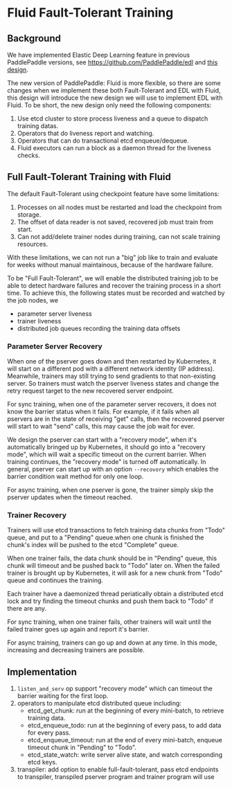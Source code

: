 # Fluid Fault-Tolerant Training

## Background

We have implemented Elastic Deep Learning feature in previous PaddlePaddle versions,
see https://github.com/PaddlePaddle/edl and [this design](../../v2/design/cluster_train/README.md).

The new version of PaddlePaddle: Fluid is more flexible, so there are some changes when we
implement these both Fault-Tolerant and EDL with Fluid, this design will introduce the new design
we will use to implement EDL with Fluid. To be short, the new design only need the following
components:

1. Use etcd cluster to store process liveness and a queue to dispatch training datas.
1. Operators that do liveness report and watching.
1. Operators that can do transactional etcd enqueue/dequeue.
1. Fluid executors can run a block as a daemon thread for the liveness checks.


## Full Fault-Tolerant Training with Fluid

The default Fault-Tolerant using checkpoint feature have some limitations:

1. Processes on all nodes must be restarted and load the checkpoint from storage.
1. The offset of data reader is not saved, recovered job must train from start.
1. Can not add/delete trainer nodes during training, can not scale training resources.

With these limitations, we can not run a "big" job like to train and evaluate for weeks
without manual maintainous, because of the hardware failure.

To be "Full Fault-Tolerant", we will enable the distributed training job to be able to
detect hardware failures and recover the training process in a short time. To achieve
this, the following states must be recorded and watched by the job nodes, we 

- parameter server liveness
- trainer liveness
- distributed job queues recording the training data offsets

### Parameter Server Recovery

When one of the pserver goes down and then restarted by Kubernetes,
it will start on a different pod with a different network identity (IP address). Meanwhile,
trainers may still trying to send gradients to that non-existing server. So trainers must
watch the pserver liveness states and change the retry request target to the new recovered
server endpoint.

For sync training, when one of the parameter server recovers, it does not know the barrier
status when it fails. For example, if it fails when all pservers are in the state of
receiving "get" calls, then the recovered pserver will start to wait "send" calls, this may
cause the job wait for ever. 

We design the pserver can start with a "recovery mode", when it's automatically bringed up 
by Kubernetes, it should go into a "recovery mode", which will wait a specific timeout on the
current barrier. When training continues, the "recovery mode" is turned off automatically.
In general, pserver can start up with an option `--recovory` which enables the barrier condition
wait method for only one loop.

For async training, when one pserver is gone, the trainer simply skip the pserver updates when
the timeout reached.

### Trainer Recovery

Trainers will use etcd transactions to fetch training data chunks from "Todo" queue, and put to a
"Pending" queue.when one chunk is finished the chunk's index will be pushed to the etcd "Complete"
queue.

When one trainer fails, the data chunk should be in "Pending" queue, this chunk will timeout
and be pushed back to "Todo" later on. When the failed trainer is brought up by Kubernetes,
it will ask for a new chunk from "Todo" queue and continues the training.

Each trainer have a daemonized thread periatically obtain a distributed etcd lock and try finding
the timeout chunks and push them back to "Todo" if there are any.

For sync training, when one trainer fails, other trainers will wait until the failed trainer goes
up again and report it's barrier.

For async training, trainers can go up and down at any time. In this mode, increasing and decreasing
trainers are possible.

## Implementation

1. `listen_and_serv` op support "recovery mode" which can timeout the barrier waiting for the 
   first loop.
1. operators to manipulate etcd distributed queue including:
   - etcd_get_chunk: run at the beginning of every mini-batch, to retrieve training data.
   - etcd_enqueue_todo: run at the beginning of every pass, to add data for every pass.
   - etcd_enqueue_timeout: run at the end of every mini-batch, enqueue timeout chunk in
     "Pending" to "Todo".
   - etcd_state_watch: write server alive state, and watch corresponding etcd keys.
1. transpiler: add option to enable full-fault-tolerant, pass etcd endpoints to transpiler,
   transpiled pserver program and trainer program will use 

